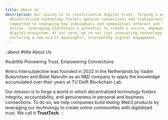 ```yaml
---
title: About Us
description: Our vision is to revolutionize digital trust, forging a world where
  decentralized technology fosters genuine connections and transparency. We are
  committed to reshaping how individuals and communities interact and thrive
  online, leveraging blockchain's potential to create a secure, empowering
  digital ecosystem. At our core, we're not just innovating technology; we're
  nurturing a new era of meaningful, trustworthy digital engagement.
---
```


::about
#title
About Us

#subtitle
Pioneering Trust, Empowering Connections

#intro
Intersubjective was founded in 2022 in the Netherlands by Vadim Bulavintsev and Bulat Nasrulin as an R\&D company to apply the knowledge accumulated over their years at TU Delft Blockchain Lab.

Our mission is to forge a world in which decentralized technology fosters integrity, accountability, and genuineness in personal and business connections. To do so, we help companies build *lasting* Web3 products by leveraging our technology to create online communities with digitalized trust. We call it **TrustTech**.
::
